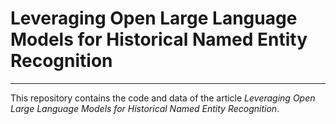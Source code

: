 # Leveraging Open Large Language Models for Historical Named Entity Recognition
---
This repository contains the code and data of the article *Leveraging Open Large Language Models for Historical Named Entity Recognition*.
